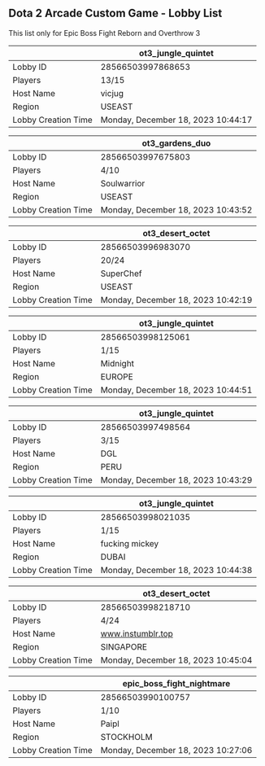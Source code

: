 ## Dota 2 Arcade Custom Game - Lobby List

This list only for Epic Boss Fight Reborn and Overthrow 3

|  | ot3_jungle_quintet |
| ------ | ------ |
| Lobby ID | 28566503997868653 |
| Players | 13/15 |
| Host Name | vicjug |
| Region | USEAST |
| Lobby Creation Time | Monday, December 18, 2023 10:44:17 |


|  | ot3_gardens_duo |
| ------ | ------ |
| Lobby ID | 28566503997675803 |
| Players | 4/10 |
| Host Name | Soulwarrior |
| Region | USEAST |
| Lobby Creation Time | Monday, December 18, 2023 10:43:52 |


|  | ot3_desert_octet |
| ------ | ------ |
| Lobby ID | 28566503996983070 |
| Players | 20/24 |
| Host Name | SuperChef |
| Region | USEAST |
| Lobby Creation Time | Monday, December 18, 2023 10:42:19 |


|  | ot3_jungle_quintet |
| ------ | ------ |
| Lobby ID | 28566503998125061 |
| Players | 1/15 |
| Host Name | Midnight |
| Region | EUROPE |
| Lobby Creation Time | Monday, December 18, 2023 10:44:51 |


|  | ot3_jungle_quintet |
| ------ | ------ |
| Lobby ID | 28566503997498564 |
| Players | 3/15 |
| Host Name | DGL |
| Region | PERU |
| Lobby Creation Time | Monday, December 18, 2023 10:43:29 |


|  | ot3_jungle_quintet |
| ------ | ------ |
| Lobby ID | 28566503998021035 |
| Players | 1/15 |
| Host Name | fucking mickey |
| Region | DUBAI |
| Lobby Creation Time | Monday, December 18, 2023 10:44:38 |


|  | ot3_desert_octet |
| ------ | ------ |
| Lobby ID | 28566503998218710 |
| Players | 4/24 |
| Host Name | www.instumblr.top |
| Region | SINGAPORE |
| Lobby Creation Time | Monday, December 18, 2023 10:45:04 |


|  | epic_boss_fight_nightmare |
| ------ | ------ |
| Lobby ID | 28566503990100757 |
| Players | 1/10 |
| Host Name | Paipl |
| Region | STOCKHOLM |
| Lobby Creation Time | Monday, December 18, 2023 10:27:06 |


